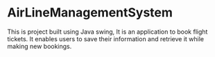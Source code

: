 # AirLineManagementSystem
This is project built using Java swing, It is an application to book flight tickets. It enables users to save their information and retrieve it while making new bookings.
